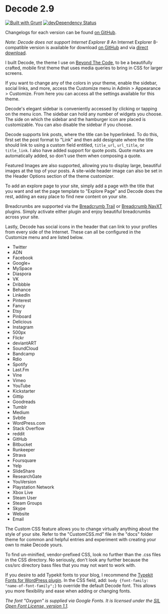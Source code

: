 # Decode 2.9
[![Built with Grunt](http://img.shields.io/badge/built_with-GRUNT-orange.svg?style=flat)](http://gruntjs.com/)
[![devDependency Status](http://img.shields.io/david/dev/ScottSmith95/Decode.svg?style=flat)](https://david-dm.org/ScottSmith95/Decode#info=devDependencies)

Changelogs for each version can be found [on GitHub](https://github.com/ScottSmith95/Decode/releases).

*Note: Decode does not support Internet Explorer 8* An Internet Explorer 8-compatible version is available for download [on GitHub](https://github.com/ScottSmith95/Decode/tree/IE8-Support) and via [direct download](https://github.com/ScottSmith95/Decode/archive/IE8-Support.zip).

I built Decode, the theme I use on [Beyond The Code](http://beyondtheco.de), to be a beautifully crafted, mobile first theme that uses media queries to bring in CSS for larger screens. 

If you want to change any of the colors in your theme, enable the sidebar, social links, and more, access the Customize menu in Admin > Appearance > Customize. From here you can access all the settings available for this theme. 

Decode's elegant sidebar is conveniently accessed by clicking or tapping on the menu icon. The sidebar can hold any number of widgets you choose. The side on which the sidebar and the hamburger icon are placed is customizable. You can also disable the sidebar if you choose. 

Decode supports link posts, where the title can be hyperlinked. To do this, first set the post format to "Link" and then add designate where the title should link to using a custom field entitled, `title_url`, `url_title`, or `title_link`. I also have added support for quote posts. Quote marks are automatically added, so don't use them when composing a quote. 

Featured Images are also supported, allowing you to display large, beautiful images at the top of your posts. A site-wide header image can also be set in the Header Options section of the theme customizer. 

To add an explore page to your site, simply add a page with the title that you want and set the page template to "Explore Page" and Decode does the rest, adding an easy place to find new content on your site. 

Breadcrumbs are supported via the [Breadcrumb Trail](http://wordpress.org/plugins/breadcrumb-trail/) or [Breadcrumb NavXT](http://wordpress.org/plugins/breadcrumb-navxt/) plugins. Simply activate either plugin and enjoy beautiful breadcrumbs across your site.

Lastly, Decode has social icons in the header that can link to your profiles from every side of the Internet. These can all be configured in the Customize menu and are listed below.
- Twitter
- ADN
- Facebook
- Google+
- MySpace
- Diaspora
- VK
- Dribbble
- Behance
- LinkedIn
- Pinterest
- Fancy
- Etsy
- Pinboard
- Delicious
- Instagram
- 500px
- Flickr
- deviantART
- SoundCloud
- Bandcamp
- Rdio
- Spotify
- Last.Fm
- Vine
- Vimeo
- YouTube
- Kickstarter
- Gittip
- Goodreads
- Tumblr
- Medium
- Svbtle
- WordPress.com
- Stack Overflow
- reddit
- GitHub
- Bitbucket
- Runkeeper
- Strava
- Foursquare
- Yelp
- SlideShare
- ResearchGate
- YouVersion
- Playstation Network
- Xbox Live
- Steam User
- Steam Groups
- Skype
- Website
- Email

The Custom CSS feature allows you to change virtually anything about the style of your site. Refer to the "CustomCSS.md" file in the "docs" folder theme for common and helpful entries and experiment with creating your own to make Decode yours.

To find un-minified, vendor-prefixed CSS, look no further than the .css files in the CSS directory. No seriously, don't look any further because the css/src directory bass files that you may not want to work with.

If you desire to add Typekit fonts to your blog, I recommend the [Typekit Fonts for WordPress plugin](http://wordpress.org/plugins/typekit-fonts-for-wordpress/). In the CSS field, add: `body {font-family: "name-of-font-family";}` to override the default Decode font. This allows you more flexibility and ease when adding or changing fonts. 

*The font "Oxygen" is supplied via Google Fonts. It is licensed under the [SIL Open Font License, version 1.1](http://scripts.sil.org/cms/scripts/page.php?site_id=nrsi&id=OFL).*